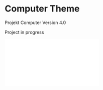 # Computer Theme
 
 Projekt Computer Version 4.0

 Project in progress

![The Design](/assets/img/sketch.pdf)